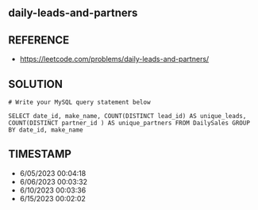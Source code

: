 ## daily-leads-and-partners

## REFERENCE

- https://leetcode.com/problems/daily-leads-and-partners/

## SOLUTION

``` MySQL
# Write your MySQL query statement below

SELECT date_id, make_name, COUNT(DISTINCT lead_id) AS unique_leads, COUNT(DISTINCT partner_id ) AS unique_partners FROM DailySales GROUP BY date_id, make_name

```


## TIMESTAMP

- 6/05/2023 00:04:18
- 6/06/2023 00:03:32
- 6/10/2023 00:03:36
- 6/15/2023 00:02:02
